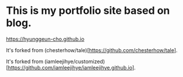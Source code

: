 # This is my portfolio site based on blog.

https://hyunggeun-cho.github.io

It's forked from (chesterhow/tale)[https://github.com/chesterhow/tale].

It's forked from (iamleejihye/customized)[https://github.com/iamleejihye/iamleejihye.github.io].
